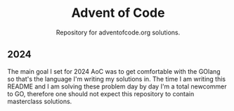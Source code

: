 <div align=center>
  
# Advent of Code
Repository for adventofcode.org solutions.

</div>

## 2024
The main goal I set for 2024 AoC was to get comfortable with the GOlang so that's the language I'm writing my solutions in.
The time I am writing this README and I am solving these problem day by day I'm a total newcommer to GO, therefore one should
not expect this repository to contain masterclass solutions.
